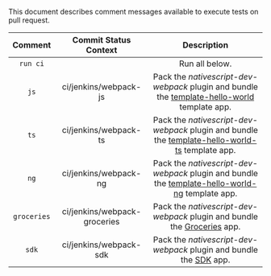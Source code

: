 This document describes comment messages available to execute tests on pull request.

|Comment                 |Commit Status Context|Description|
|:----------------------:|:-------------------:|:---------:|
|`run ci`                |                     |Run all below.|
|`js`|ci/jenkins/webpack-js|Pack the *nativescript-dev-webpack* plugin and bundle the [template-hello-world](https://github.com/NativeScript/template-hello-world) template app.      |
|`ts`|ci/jenkins/webpack-ts|Pack the *nativescript-dev-webpack* plugin and bundle the [template-hello-world-ts](https://github.com/NativeScript/template-hello-world-ts) template app.|
|`ng`|ci/jenkins/webpack-ng|Pack the *nativescript-dev-webpack* plugin and bundle the [template-hello-world-ng](https://github.com/NativeScript/template-hello-world-ng) template app.|
|`groceries`|ci/jenkins/webpack-groceries|Pack the *nativescript-dev-webpack* plugin and bundle the [Groceries](https://github.com/NativeScript/sample-Groceries) app.                |
|`sdk`|ci/jenkins/webpack-sdk|Pack the *nativescript-dev-webpack* plugin and bundle the [SDK](https://github.com/NativeScript/nativescript-sdk-examples-ng) app.                      |
